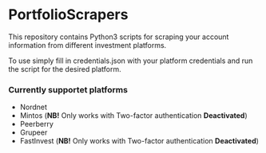 # PortfolioScrapers
This repository contains Python3 scripts for scraping your account information from different investment platforms.

To use simply fill in credentials.json with your platform credentials and run the script for the desired platform.

### Currently supportet platforms
* Nordnet
* Mintos (__NB!__ Only works with Two-factor authentication __Deactivated__)
* Peerberry
* Grupeer
* FastInvest (__NB!__ Only works with Two-factor authentication __Deactivated__)
